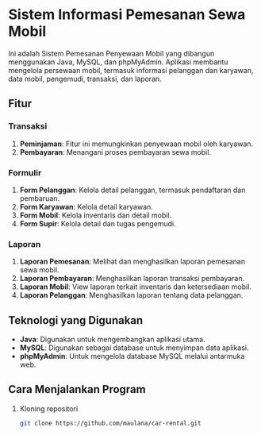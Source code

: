 # Sistem Informasi Pemesanan Sewa Mobil

Ini adalah Sistem Pemesanan Penyewaan Mobil yang dibangun menggunakan Java, MySQL, dan phpMyAdmin. Aplikasi membantu mengelola persewaan mobil, termasuk informasi pelanggan dan karyawan, data mobil, pengemudi, transaksi, dan laporan.

## Fitur

### Transaksi
1. **Peminjaman**: Fitur ini memungkinkan penyewaan mobil oleh karyawan.
2. **Pembayaran**: Menangani proses pembayaran sewa mobil.

### Formulir
1. **Form Pelanggan**: Kelola detail pelanggan, termasuk pendaftaran dan pembaruan.
2. **Form Karyawan**: Kelola detail karyawan.
3. **Form Mobil**: Kelola inventaris dan detail mobil.
4. **Form Supir**: Kelola detail dan tugas pengemudi.

### Laporan
1. **Laporan Pemesanan**: Melihat dan menghasilkan laporan pemesanan sewa mobil.
2. **Laporan Pembayaran**: Menghasilkan laporan transaksi pembayaran.
3. **Laporan Mobil**: View laporan terkait inventaris dan ketersediaan mobil.
4. **Laporan Pelanggan**: Menghasilkan laporan tentang data pelanggan.

## Teknologi yang Digunakan
- **Java**: Digunakan untuk mengembangkan aplikasi utama.
- **MySQL**: Digunakan sebagai database untuk menyimpan data aplikasi.
- **phpMyAdmin**: Untuk mengelola database MySQL melalui antarmuka web.

## Cara Menjalankan Program

1. Kloning repositori
   ```bash
   git clone https://github.com/maulana/car-rental.git
